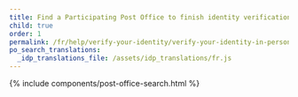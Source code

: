 ```yaml
---
title: Find a Participating Post Office to finish identity verification
child: true
order: 1
permalink: /fr/help/verify-your-identity/verify-your-identity-in-person/find-a-participating-post-office/
po_search_translations:
  _idp_translations_file: /assets/idp_translations/fr.js
---
```


{% include components/post-office-search.html %}

